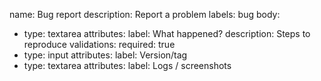 name: Bug report
description: Report a problem
labels: bug
body:
- type: textarea
  attributes:
    label: What happened?
    description: Steps to reproduce
  validations:
    required: true
- type: input
  attributes:
    label: Version/tag
- type: textarea
  attributes:
    label: Logs / screenshots
